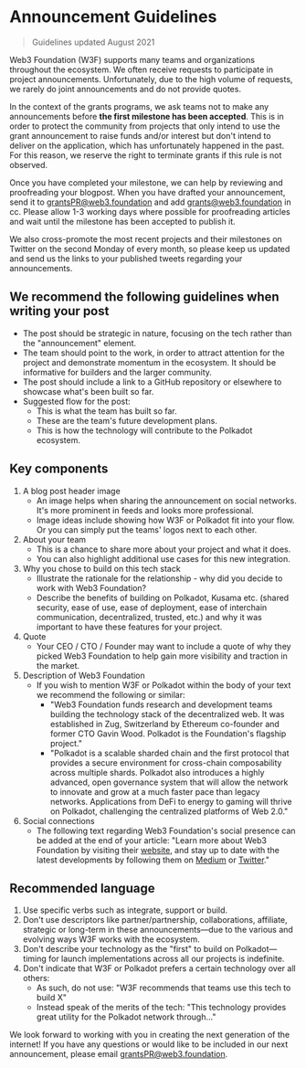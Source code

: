 # Announcement Guidelines

> Guidelines updated August 2021

Web3 Foundation (W3F) supports many teams and organizations throughout the ecosystem. We often receive requests to participate in project announcements. Unfortunately, due to the high volume of requests, we rarely do joint announcements and do not provide quotes.

In the context of the grants programs, we ask teams not to make any announcements before **the first milestone has been accepted**. This is in order to protect the community from projects that only intend to use the grant announcement to raise funds and/or interest but don't intend to deliver on the application, which has unfortunately happened in the past. For this reason, we reserve the right to terminate grants if this rule is not observed.

Once you have completed your milestone, we can help by reviewing and proofreading your blogpost. When you have drafted your announcement, send it to grantsPR@web3.foundation and add grants@web3.foundation in cc. Please allow 1-3 working days where possible for proofreading articles and wait until the milestone has been accepted to publish it.

We also cross-promote the most recent projects and their milestones on Twitter on the second Monday of every month, so please keep us updated and send us the links to your published tweets regarding your announcements.

## We recommend the following guidelines when writing your post

- The post should be strategic in nature, focusing on the tech rather than the "announcement" element.
- The team should point to the work, in order to attract attention for the project and demonstrate momentum in the ecosystem. It should be informative for builders and the larger community.
- The post should include a link to a GitHub repository or elsewhere to showcase what's been built so far.
- Suggested flow for the post:
  - This is what the team has built so far.
  - These are the team's future development plans.
  - This is how the technology will contribute to the Polkadot ecosystem.

## Key components

1. A blog post header image
   - An image helps when sharing the announcement on social networks. It's more prominent in feeds and looks more professional.
   - Image ideas include showing how W3F or Polkadot fit into your flow. Or you can simply put the teams' logos next to each other.
2. About your team
   - This is a chance to share more about your project and what it does.
   - You can also highlight additional use cases for this new integration.
3. Why you chose to build on this tech stack
   - Illustrate the rationale for the relationship - why did you decide to work with Web3 Foundation?
   - Describe the benefits of building on Polkadot, Kusama etc. (shared security, ease of use, ease of deployment, ease of interchain communication, decentralized,
  trusted, etc.) and why it was important to have these features for your project.
4. Quote
   - Your CEO / CTO / Founder may want to include a quote of why they picked Web3 Foundation to help gain more visibility and traction in the market.
5. Description of Web3 Foundation
   - If you wish to mention W3F or Polkadot within the body of your text we recommend the following or similar:
     - "Web3 Foundation funds research and development teams building the
technology stack of the decentralized web. It was established in Zug, Switzerland by Ethereum co-founder and former CTO Gavin Wood. Polkadot is the Foundation's flagship project."
     - "Polkadot is a scalable sharded chain and the first protocol that provides a secure environment for cross-chain composability across multiple shards. Polkadot also introduces a highly advanced, open governance system that will allow the network to innovate and grow at a much faster pace than legacy networks. Applications from DeFi to energy to gaming will thrive on Polkadot, challenging the centralized platforms of Web 2.0."
6. Social connections
   - The following text regarding Web3 Foundation's social presence can be added at the end of your article: "Learn more about Web3 Foundation by visiting their [website](https://web3.foundation/), and stay up to date with the latest developments by following them on [Medium](https://medium.com/web3foundation) or [Twitter](https://twitter.com/web3foundation)."
  
## Recommended language
  
1. Use specific verbs such as integrate, support or build.
2. Don't use descriptors like partner/partnership, collaborations, affiliate, strategic or long-term in these announcements—due to the various and evolving ways W3F works with the ecosystem.
3. Don't describe your technology as the "first" to build on Polkadot—timing for launch implementations across all our projects is indefinite.
4. Don't indicate that W3F or Polkadot prefers a certain technology over all others:
   - As such, do not use: "W3F recommends that teams use this tech to build X"
   - Instead speak of the merits of the tech: "This technology provides great utility for the Polkadot network through..."

We look forward to working with you in creating the next generation of the internet! If you have any questions or would like to be included in our next announcement, please email grantsPR@web3.foundation.
